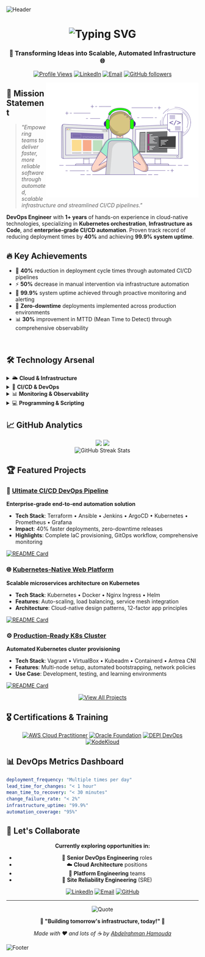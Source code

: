 ![Header](https://capsule-render.vercel.app/api?type=waving&color=gradient&customColorList=12&height=200&section=header&text=DevOps%20Engineer&fontSize=50&fontColor=fff&animation=fadeIn&fontAlignY=35&desc=Building%20Scalable%20Infrastructure%20%7C%20Automating%20Everything&descAlignY=55&descAlign=center)

<h1 align="center">
  <img src="https://readme-typing-svg.demolab.com?font=Fira+Code&weight=600&size=28&duration=3000&pause=1000&color=2E9EF7&center=true&vCenter=true&width=600&lines=Hi+%F0%9F%91%8B%2C+I'm+Abdelrahman+Hamouda;DevOps+Engineer+%7C+Cloud+Architect;Infrastructure+as+Code+Enthusiast;Kubernetes+%26+CI%2FCD+Specialist" alt="Typing SVG" />
</h1>

<h3 align="center">🚀 Transforming Ideas into Scalable, Automated Infrastructure 🌐</h3>

<div align="center">
  
[![Profile Views](https://komarev.com/ghpvc/?username=3bdo7amouda&label=Profile%20Views&color=2E9EF7&style=flat-square)](https://github.com/3bdo7amouda)
[![LinkedIn](https://img.shields.io/badge/LinkedIn-Connect-0077B5?style=flat-square&logo=linkedin&logoColor=white)](https://linkedin.com/in/3bdo7amouda)
[![Email](https://img.shields.io/badge/Email-Contact-D14836?style=flat-square&logo=gmail&logoColor=white)](mailto:abdelrahman.hamouda29@gmail.com)
[![GitHub followers](https://img.shields.io/github/followers/3bdo7amouda?label=Followers&style=flat-square&color=2E9EF7&logo=github)](https://github.com/3bdo7amouda?tab=followers)

</div>

<img align="right" alt="DevOps Engineering" width="400" src="https://raw.githubusercontent.com/devSouvik/devSouvik/master/gif3.gif">

## 🎯 **Mission Statement**

> *"Empowering teams to deliver faster, more reliable software through automated, scalable infrastructure and streamlined CI/CD pipelines."*

**DevOps Engineer** with **1+ years** of hands-on experience in cloud-native technologies, specializing in **Kubernetes orchestration**, **Infrastructure as Code**, and **enterprise-grade CI/CD automation**. Proven track record of reducing deployment times by **40%** and achieving **99.9% system uptime**.

## 🔥 **Key Achievements**

- 🚀 **40%** reduction in deployment cycle times through automated CI/CD pipelines
- ⚡ **50%** decrease in manual intervention via infrastructure automation
- 🎯 **99.9%** system uptime achieved through proactive monitoring and alerting
- 🔧 **Zero-downtime** deployments implemented across production environments
- 📊 **30%** improvement in MTTD (Mean Time to Detect) through comprehensive observability

<br clear="right"/>

## 🛠️ **Technology Arsenal**

<details>
<summary>🌥️ <b>Cloud & Infrastructure</b></summary>
<br>

![AWS](https://img.shields.io/badge/-Amazon%20AWS-232F3E?style=for-the-badge&logo=amazon-aws&logoColor=white)
![Terraform](https://img.shields.io/badge/-Terraform-7B42BC?style=for-the-badge&logo=terraform&logoColor=white)
![Ansible](https://img.shields.io/badge/-Ansible-EE0000?style=for-the-badge&logo=ansible&logoColor=white)
![Kubernetes](https://img.shields.io/badge/-Kubernetes-326CE5?style=for-the-badge&logo=kubernetes&logoColor=white)
![Docker](https://img.shields.io/badge/-Docker-2496ED?style=for-the-badge&logo=docker&logoColor=white)
![Helm](https://img.shields.io/badge/-Helm-0F1689?style=for-the-badge&logo=helm&logoColor=white)

</details>

<details>
<summary>🔄 <b>CI/CD & DevOps</b></summary>
<br>

![Jenkins](https://img.shields.io/badge/-Jenkins-D24939?style=for-the-badge&logo=jenkins&logoColor=white)
![ArgoCD](https://img.shields.io/badge/-ArgoCD-EF7B4D?style=for-the-badge&logo=argo&logoColor=white)
![GitLab CI](https://img.shields.io/badge/-GitLab%20CI-FC6D26?style=for-the-badge&logo=gitlab&logoColor=white)
![GitHub Actions](https://img.shields.io/badge/-GitHub%20Actions-2088FF?style=for-the-badge&logo=github-actions&logoColor=white)
![Nexus](https://img.shields.io/badge/-Nexus-1B1C30?style=for-the-badge&logo=sonatype&logoColor=white)

</details>

<details>
<summary>📊 <b>Monitoring & Observability</b></summary>
<br>

![Prometheus](https://img.shields.io/badge/-Prometheus-E6522C?style=for-the-badge&logo=prometheus&logoColor=white)
![Grafana](https://img.shields.io/badge/-Grafana-F46800?style=for-the-badge&logo=grafana&logoColor=white)
![ELK Stack](https://img.shields.io/badge/-ELK%20Stack-005571?style=for-the-badge&logo=elastic&logoColor=white)
![Jaeger](https://img.shields.io/badge/-Jaeger-66CFE3?style=for-the-badge&logo=jaeger&logoColor=white)

</details>

<details>
<summary>💻 <b>Programming & Scripting</b></summary>
<br>

![Linux](https://img.shields.io/badge/-Linux-FCC624?style=for-the-badge&logo=linux&logoColor=black)
![Bash](https://img.shields.io/badge/-Bash-4EAA25?style=for-the-badge&logo=gnu-bash&logoColor=white)
![Python](https://img.shields.io/badge/-Python-3776AB?style=for-the-badge&logo=python&logoColor=white)
![Go](https://img.shields.io/badge/-Go-00ADD8?style=for-the-badge&logo=go&logoColor=white)
![Java](https://img.shields.io/badge/-Java-007396?style=for-the-badge&logo=openjdk&logoColor=white)
![YAML](https://img.shields.io/badge/-YAML-CB171E?style=for-the-badge&logo=yaml&logoColor=white)

</details>

## 📈 **GitHub Analytics**

<div align="center">
  <img height="180em" src="https://github-readme-stats.vercel.app/api?username=3bdo7amouda&show_icons=true&theme=react&include_all_commits=true&count_private=true&hide_border=true&bg_color=0D1117&title_color=2E9EF7&icon_color=2E9EF7&text_color=C9D1D9"/>
  <img height="180em" src="https://github-readme-stats.vercel.app/api/top-langs/?username=3bdo7amouda&layout=compact&langs_count=8&theme=react&hide_border=true&bg_color=0D1117&title_color=2E9EF7&text_color=C9D1D9"/>
</div>

<div align="center">
  <img src="https://github-readme-streak-stats.herokuapp.com/?user=3bdo7amouda&theme=react&hide_border=true&background=0D1117&stroke=2E9EF7&ring=2E9EF7&fire=FF6B35&currStreakLabel=C9D1D9" alt="GitHub Streak Stats"/>
</div>

## 🏆 **Featured Projects**

### 🚀 [Ultimate CI/CD DevOps Pipeline](https://github.com/3bdo7amouda/Ultimate-CI-CD-DevOps-Pipeline)
**Enterprise-grade end-to-end automation solution**
- **Tech Stack**: Terraform • Ansible • Jenkins • ArgoCD • Kubernetes • Prometheus • Grafana
- **Impact**: 40% faster deployments, zero-downtime releases
- **Highlights**: Complete IaC provisioning, GitOps workflow, comprehensive monitoring

[![README Card](https://github-readme-stats.vercel.app/api/pin/?username=3bdo7amouda&repo=Ultimate-CI-CD-DevOps-Pipeline&theme=react&hide_border=true&bg_color=0D1117)](https://github.com/3bdo7amouda/Ultimate-CI-CD-DevOps-Pipeline)

### 🌐 [Kubernetes-Native Web Platform](https://github.com/3bdo7amouda/Explore-California-K8s)
**Scalable microservices architecture on Kubernetes**
- **Tech Stack**: Kubernetes • Docker • Nginx Ingress • Helm
- **Features**: Auto-scaling, load balancing, service mesh integration
- **Architecture**: Cloud-native design patterns, 12-factor app principles

[![README Card](https://github-readme-stats.vercel.app/api/pin/?username=3bdo7amouda&repo=Explore-California-K8s&theme=react&hide_border=true&bg_color=0D1117)](https://github.com/3bdo7amouda/Explore-California-K8s)

### ⚙️ [Production-Ready K8s Cluster](https://github.com/3bdo7amouda/k8s-cluster-vagrant)
**Automated Kubernetes cluster provisioning**
- **Tech Stack**: Vagrant • VirtualBox • Kubeadm • Containerd • Antrea CNI
- **Features**: Multi-node setup, automated bootstrapping, network policies
- **Use Case**: Development, testing, and learning environments

[![README Card](https://github-readme-stats.vercel.app/api/pin/?username=3bdo7amouda&repo=k8s-cluster-vagrant&theme=react&hide_border=true&bg_color=0D1117)](https://github.com/3bdo7amouda/k8s-cluster-vagrant)

<div align="center">
  <a href="https://github.com/3bdo7amouda?tab=repositories">
    <img src="https://img.shields.io/badge/View%20All%20Projects-2E9EF7?style=for-the-badge&logo=github&logoColor=white" alt="View All Projects"/>
  </a>
</div>

## 🎖️ **Certifications & Training**

<div align="center">

[![AWS Cloud Practitioner](https://img.shields.io/badge/-AWS%20Cloud%20Practitioner-232F3E?style=for-the-badge&logo=amazon-aws&logoColor=white)](https://www.credly.com/badges/your-badge-id)
[![Oracle Foundation](https://img.shields.io/badge/-Oracle%20Certified%20Foundation-F80000?style=for-the-badge&logo=oracle&logoColor=white)](#)
[![DEPI DevOps](https://img.shields.io/badge/-DEPI%20DevOps%20Graduate-0078D7?style=for-the-badge&logo=microsoft&logoColor=white)](#)
[![KodeKloud](https://img.shields.io/badge/-KodeKloud%20Certified%20(11%20Courses)-007ACC?style=for-the-badge&logo=kubernetes&logoColor=white)](#)

</div>

## 📊 **DevOps Metrics Dashboard**

```yaml
deployment_frequency: "Multiple times per day"
lead_time_for_changes: "< 1 hour"
mean_time_to_recovery: "< 30 minutes"
change_failure_rate: "< 2%"
infrastructure_uptime: "99.9%"
automation_coverage: "95%"
```

## 🤝 **Let's Collaborate**

<div align="center">

**Currently exploring opportunities in:**
- 🌟 **Senior DevOps Engineering** roles
- ☁️ **Cloud Architecture** positions  
- 🚀 **Platform Engineering** teams
- 🔧 **Site Reliability Engineering** (SRE)

[![LinkedIn](https://img.shields.io/badge/LinkedIn-Professional%20Network-0077B5?style=for-the-badge&logo=linkedin&logoColor=white)](https://linkedin.com/in/3bdo7amouda)
[![Email](https://img.shields.io/badge/Email-Direct%20Contact-D14836?style=for-the-badge&logo=gmail&logoColor=white)](mailto:abdelrahman.hamouda29@gmail.com)
[![GitHub](https://img.shields.io/badge/GitHub-Collaboration-181717?style=for-the-badge&logo=github&logoColor=white)](https://github.com/3bdo7amouda)

</div>

---

<div align="center">
  <img src="https://quotes-github-readme.vercel.app/api?type=horizontal&theme=dark&quote=Infrastructure%20as%20Code%20is%20not%20just%20automation%2C%20it%27s%20the%20foundation%20of%20reliable%20systems&author=DevOps%20Philosophy" alt="Quote"/>
</div>

<div align="center">
  
**🚀 "Building tomorrow's infrastructure, today!" 🌟**

*Made with ❤️ and lots of ☕ by [Abdelrahman Hamouda](https://github.com/3bdo7amouda)*

</div>

![Footer](https://capsule-render.vercel.app/api?type=waving&color=gradient&customColorList=12&height=100&section=footer&animation=fadeIn)

